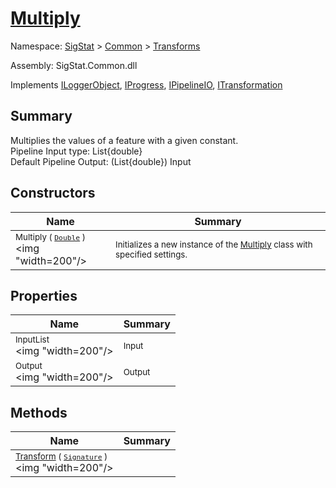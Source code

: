 # [Multiply](./Multiply.md)

Namespace: [SigStat]() > [Common](./../README.md) > [Transforms](./README.md)

Assembly: SigStat.Common.dll

Implements [ILoggerObject](./../ILoggerObject.md), [IProgress](./../Helpers/IProgress.md), [IPipelineIO](./../Pipeline/IPipelineIO.md), [ITransformation](./../ITransformation.md)

## Summary
Multiplies the values of a feature with a given constant.  <br>Pipeline Input type: List{double}<br>Default Pipeline Output: (List{double}) Input

## Constructors

| Name | Summary | 
| --- | --- | 
| <sub>Multiply ( [`Double`](https://docs.microsoft.com/en-us/dotnet/api/System.Double) )</sub><div style="pointer-events: none; cursor: default;"><img "width=200"/></div>| <sub>Initializes a new instance of the [Multiply](https://github.com/hargitomi97/sigstat/blob/master/docs/md/SigStat/Common/Transforms/Multiply.md) class with specified settings.</sub>| <br>


## Properties

| Name | Summary | 
| --- | --- | 
| <sub>InputList</sub><div style="pointer-events: none; cursor: default;"><img "width=200"/></div>| <sub>Input</sub>| <br>
| <sub>Output</sub><div style="pointer-events: none; cursor: default;"><img "width=200"/></div>| <sub>Output</sub>| <br>


## Methods

| Name | Summary | 
| --- | --- | 
| <sub>[Transform](./Methods/Multiply-100663631.md) ( [`Signature`](./../Signature.md) )</sub><div style="pointer-events: none; cursor: default;"><img "width=200"/></div>| <sub></sub>| <br>


